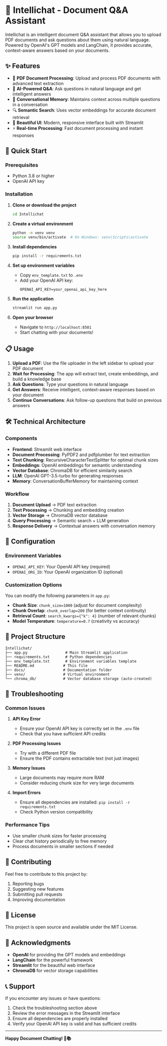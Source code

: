 # 🤖 Intellichat - Document Q&A Assistant

Intellichat is an intelligent document Q&A assistant that allows you to upload PDF documents and ask questions about them using natural language. Powered by OpenAI's GPT models and LangChain, it provides accurate, context-aware answers based on your documents.

## ✨ Features

- 📄 **PDF Document Processing**: Upload and process PDF documents with advanced text extraction
- 🧠 **AI-Powered Q&A**: Ask questions in natural language and get intelligent answers
- 💭 **Conversational Memory**: Maintains context across multiple questions in a conversation
- 🔍 **Semantic Search**: Uses vector embeddings for accurate document retrieval
- 🎨 **Beautiful UI**: Modern, responsive interface built with Streamlit
- ⚡ **Real-time Processing**: Fast document processing and instant responses

## 🚀 Quick Start

### Prerequisites

- Python 3.8 or higher
- OpenAI API key

### Installation

1. **Clone or download the project**
   ```bash
   cd Intellichat
   ```

2. **Create a virtual environment**
   ```bash
   python -m venv venv
   source venv/bin/activate  # On Windows: venv\Scripts\activate
   ```

3. **Install dependencies**
   ```bash
   pip install -r requirements.txt
   ```

4. **Set up environment variables**
   - Copy `env_template.txt` to `.env`
   - Add your OpenAI API key:
     ```
     OPENAI_API_KEY=your_openai_api_key_here
     ```

5. **Run the application**
   ```bash
   streamlit run app.py
   ```

6. **Open your browser**
   - Navigate to `http://localhost:8501`
   - Start chatting with your documents!

## 📋 Usage

1. **Upload a PDF**: Use the file uploader in the left sidebar to upload your PDF document
2. **Wait for Processing**: The app will extract text, create embeddings, and build a knowledge base
3. **Ask Questions**: Type your questions in natural language
4. **Get Answers**: Receive intelligent, context-aware responses based on your document
5. **Continue Conversations**: Ask follow-up questions that build on previous answers

## 🛠️ Technical Architecture

### Components

- **Frontend**: Streamlit web interface
- **Document Processing**: PyPDF2 and pdfplumber for text extraction
- **Text Chunking**: RecursiveCharacterTextSplitter for optimal chunk sizes
- **Embeddings**: OpenAI embeddings for semantic understanding
- **Vector Database**: ChromaDB for efficient similarity search
- **LLM**: OpenAI GPT-3.5-turbo for generating responses
- **Memory**: ConversationBufferMemory for maintaining context

### Workflow

1. **Document Upload** → PDF text extraction
2. **Text Processing** → Chunking and embedding creation
3. **Vector Storage** → ChromaDB vector database
4. **Query Processing** → Semantic search + LLM generation
5. **Response Delivery** → Contextual answers with conversation memory

## 🔧 Configuration

### Environment Variables

- `OPENAI_API_KEY`: Your OpenAI API key (required)
- `OPENAI_ORG_ID`: Your OpenAI organization ID (optional)

### Customization Options

You can modify the following parameters in `app.py`:

- **Chunk Size**: `chunk_size=1000` (adjust for document complexity)
- **Chunk Overlap**: `chunk_overlap=200` (for better context continuity)
- **Retrieval Count**: `search_kwargs={"k": 4}` (number of relevant chunks)
- **Model Temperature**: `temperature=0.7` (creativity vs accuracy)

## 📁 Project Structure

```
Intellichat/
├── app.py                 # Main Streamlit application
├── requirements.txt       # Python dependencies
├── env_template.txt       # Environment variables template
├── README.md             # This file
├── docs/                 # Documentation folder
├── venv/                 # Virtual environment
└── chroma_db/            # Vector database storage (auto-created)
```

## 🐛 Troubleshooting

### Common Issues

1. **API Key Error**
   - Ensure your OpenAI API key is correctly set in the `.env` file
   - Check that you have sufficient API credits

2. **PDF Processing Issues**
   - Try with a different PDF file
   - Ensure the PDF contains extractable text (not just images)

3. **Memory Issues**
   - Large documents may require more RAM
   - Consider reducing chunk size for very large documents

4. **Import Errors**
   - Ensure all dependencies are installed: `pip install -r requirements.txt`
   - Check Python version compatibility

### Performance Tips

- Use smaller chunk sizes for faster processing
- Clear chat history periodically to free memory
- Process documents in smaller sections if needed

## 🤝 Contributing

Feel free to contribute to this project by:

1. Reporting bugs
2. Suggesting new features
3. Submitting pull requests
4. Improving documentation

## 📄 License

This project is open source and available under the MIT License.

## 🙏 Acknowledgments

- **OpenAI** for providing the GPT models and embeddings
- **LangChain** for the powerful framework
- **Streamlit** for the beautiful web interface
- **ChromaDB** for vector storage capabilities

## 📞 Support

If you encounter any issues or have questions:

1. Check the troubleshooting section above
2. Review the error messages in the Streamlit interface
3. Ensure all dependencies are properly installed
4. Verify your OpenAI API key is valid and has sufficient credits

---

**Happy Document Chatting! 🚀📚**
